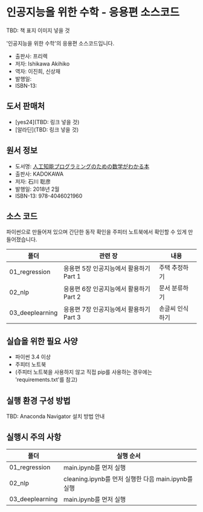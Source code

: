 
# 인공지능을 위한 수학 - 응용편 소스코드

TBD: 책 표지 이미지 넣을 것

'인공지능을 위한 수학'의 응용편 소스코드입니다.
* 출판사: 프리렉
* 저자: Ishikawa Akihiko
* 역자: 이진희, 신상재
* 발행일: 
* ISBN-13:


## 도서 판매처
* [yes24](TBD: 링크 넣을 것)
* [알라딘](TBD: 링크 넣을 것)


## 원서 정보
* 도서명: [人工知能プログラミングのための数学がわかる本](https://www.amazon.co.jp/dp/4046021969/)
* 출판사: KADOKAWA
* 저자: 石川 聡彦
* 발행일: 2018년 2월
* ISBN-13: 978-4046021960


## 소스 코드 
파이썬으로 만들어져 있으며 간단한 동작 확인을 주피터 노트북에서 확인할 수 있게 만들어졌습니다.

폴더 | 관련 장 | 내용
-- | -- | --
01_regression | 응용편 5장 인공지능에서 활용하기 Part 1 | 주택 추정하기
02_nlp | 응용편 6장 인공지능에서 활용하기 Part 2 | 문서 분류하기
03_deeplearning | 응용편 7장 인공지능에서 활용하기 Part 3 | 손글씨 인식하기


## 실습을 위한 필요 사양
- 파이썬 3.4 이상
- 주피터 노트북
- (주피터 노트북을 사용하지 않고 직접 pip를 사용하는 경우에는 'requirements.txt'를 참고)


## 실행 환경 구성 방법

TBD: Anaconda Navigator 설치 방법 안내

## 실행시 주의 사항 

폴더 | 실행 순서
-- | -- 
01_regression | main.ipynb를 먼저 실행
02_nlp | cleaning.ipynb를 먼저 실행한 다음 main.ipynb를 실행
03_deeplearning | main.ipynb를 먼저 실행


